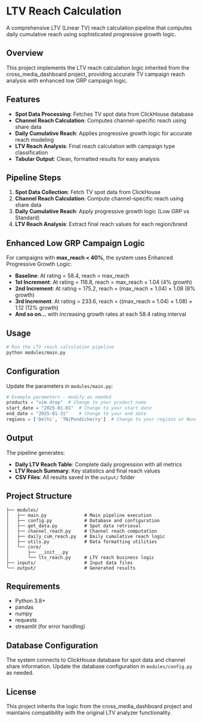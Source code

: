 # LTV Reach Calculation

A comprehensive LTV (Linear TV) reach calculation pipeline that computes daily cumulative reach using sophisticated progressive growth logic.

## Overview

This project implements the LTV reach calculation logic inherited from the cross_media_dashboard project, providing accurate TV campaign reach analysis with enhanced low GRP campaign logic.

## Features

- **Spot Data Processing**: Fetches TV spot data from ClickHouse database
- **Channel Reach Calculation**: Computes channel-specific reach using share data
- **Daily Cumulative Reach**: Applies progressive growth logic for accurate reach modeling
- **LTV Reach Analysis**: Final reach calculation with campaign type classification
- **Tabular Output**: Clean, formatted results for easy analysis

## Pipeline Steps

1. **Spot Data Collection**: Fetch TV spot data from ClickHouse
2. **Channel Reach Calculation**: Compute channel-specific reach using share data
3. **Daily Cumulative Reach**: Apply progressive growth logic (Low GRP vs Standard)
4. **LTV Reach Analysis**: Extract final reach values for each region/brand

## Enhanced Low GRP Campaign Logic

For campaigns with **max_reach < 40%**, the system uses Enhanced Progressive Growth Logic:

- **Baseline**: At rating = 58.4, reach = max_reach
- **1st Increment**: At rating = 116.8, reach = max_reach × 1.04 (4% growth)
- **2nd Increment**: At rating = 175.2, reach = (max_reach × 1.04) × 1.08 (8% growth)
- **3rd Increment**: At rating = 233.6, reach = ((max_reach × 1.04) × 1.08) × 1.12 (12% growth)
- **And so on...** with increasing growth rates at each 58.4 rating interval

## Usage

```bash
# Run the LTV reach calculation pipeline
python modules/main.py
```

## Configuration

Update the parameters in `modules/main.py`:

```python
# Example parameters - modify as needed
products = "vim drop"  # Change to your product name
start_date = "2025-01-01"  # Change to your start date
end_date = "2025-01-31"    # Change to your end date
regions = ['Delhi', 'TN/Pondicherry']  # Change to your regions or None for all
```

## Output

The pipeline generates:

- **Daily LTV Reach Table**: Complete daily progression with all metrics
- **LTV Reach Summary**: Key statistics and final reach values
- **CSV Files**: All results saved in the `output/` folder

## Project Structure

```
├── modules/
│   ├── main.py              # Main pipeline execution
│   ├── config.py            # Database and configuration
│   ├── get_data.py          # Spot data retrieval
│   ├── channel_reach.py     # Channel reach computation
│   ├── daily_cum_reach.py   # Daily cumulative reach logic
│   ├── utils.py             # Data formatting utilities
│   └── core/
│       ├── __init__.py
│       └── ltv_reach.py     # LTV reach business logic
├── inputs/                  # Input data files
└── output/                  # Generated results
```

## Requirements

- Python 3.8+
- pandas
- numpy
- requests
- streamlit (for error handling)

## Database Configuration

The system connects to ClickHouse database for spot data and channel share information. Update the database configuration in `modules/config.py` as needed.

## License

This project inherits the logic from the cross_media_dashboard project and maintains compatibility with the original LTV analyzer functionality.
